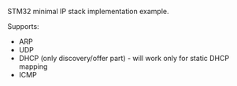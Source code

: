 STM32 minimal IP stack implementation example.

Supports:

- ARP
- UDP
- DHCP (only discovery/offer part) - will work only for static DHCP mapping
- ICMP
